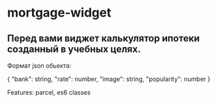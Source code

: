 # mortgage-widget

## Перед вами виджет калькулятор ипотеки созданный в учебных целях.
Формат json обьекта:

{
  "bank": string,
  "rate": number,
  "image": string,
  "popularity": number
}

Features: parcel, es6 classes
